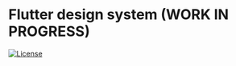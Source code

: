 # Flutter design system (WORK IN PROGRESS)

[![License](https://img.shields.io/static/v1?color=blue&label=License&message=MIT)](https://github.com/g000sha256/Reduktor-RxJava/blob/2.x/License)


